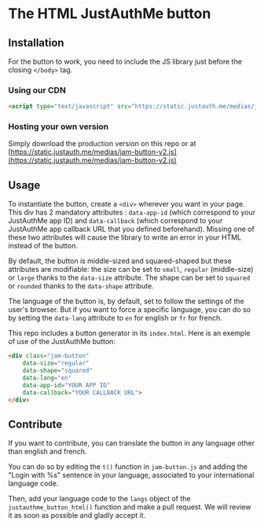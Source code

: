 # The HTML JustAuthMe button

## Installation

For the button to work, you need to include the JS library just before the closing `</body>` tag.

### Using our CDN

```html
<script type="text/javascript" src="https://static.justauth.me/medias/jam-button-v2.js"></script>
```

### Hosting your own version

Simply download the production version on this repo or at
[https://static.justauth.me/medias/jam-button-v2.js](https://static.justauth.me/medias/jam-button-v2.js)

## Usage

To instantiate the button, create a `<div>` wherever you want in your page. This div has 2 mandatory attributes :
`data-app-id` (which correspond to your JustAuthMe app ID) and `data-callback` (which correspond to your JustAuthMe app
callback URL that you defined beforehand). Missing one of these two attributes will cause the library to write an error
in your HTML instead of the button.

By default, the button is middle-sized and squared-shaped but these attributes are modifiable: the size can be set to
`small`, `regular` (middle-size) or `large` thanks to the `data-size` attribute. The shape can be set to `squared` or
`rounded` thanks to the `data-shape` attribute.

The language of the button is, by default, set to follow the settings of the user's browser. But if you want to force a
specific language, you can do so by setting the `data-lang` attribute to `en` for english or `fr` for french.

This repo includes a button generator in its `index.html`. Here is an exemple of use of the JustAuthMe button:

```html
<div class="jam-button"
    data-size="regular"
    data-shape="squared"
    data-lang="en"
    data-app-id="YOUR APP ID"
    data-callback="YOUR CALLBACK URL">
</div>
```

## Contribute

If you want to contribute, you can translate the button in any language other than
english and french.

You can do so by editing the `t()` function in `jam-button.js`
and adding the "Login with %s" sentence in your language, associated to your
international language code.

Then, add your language code to the `langs` object of the `justauthme_button_html()`
function and make a pull request. We will review it as soon as possible and gladly
accept it.
